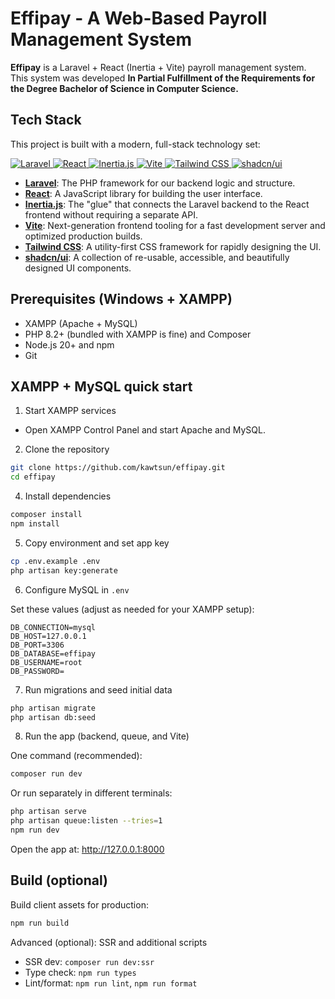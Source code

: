# Effipay - A Web-Based Payroll Management System

**Effipay** is a Laravel + React (Inertia + Vite) payroll management system. This system was developed **In Partial Fulfillment of the Requirements for the Degree Bachelor of Science in Computer Science.**

## Tech Stack

This project is built with a modern, full-stack technology set:

<p align="left">
  <a href="https://laravel.com/" target="_blank">
    <img src="https://img.shields.io/badge/Laravel-FF2D20?style=for-the-badge&logo=laravel&logoColor=white" alt="Laravel">
  </a>
  <a href="https://react.dev/" target="_blank">
    <img src="https://img.shields.io/badge/React-20232A?style=for-the-badge&logo=react&logoColor=61DAFB" alt="React">
  </a>
  <a href="https://inertiajs.com/" target="_blank">
    <img src="https://img.shields.io/badge/Inertia.js-9553E9?style=for-the-badge&logo=inertia&logoColor=white" alt="Inertia.js">
  </a>
  <a href="https://vitejs.dev/" target="_blank">
    <img src="https://img.shields.io/badge/Vite-646CFF?style=for-the-badge&logo=vite&logoColor=white" alt="Vite">
  </a>
  <a href="https://tailwindcss.com/" target="_blank">
    <img src="https://img.shields.io/badge/Tailwind_CSS-06B6D4?style=for-the-badge&logo=tailwindcss&logoColor=white" alt="Tailwind CSS">
  </a>
  <a href="https://ui.shadcn.com/" target="_blank">
    <img src="https://img.shields.io/badge/shadcn%2Fui-000000?style=for-the-badge&logo=shadcnui&logoColor=white" alt="shadcn/ui">
  </a>
</p>

- **[Laravel](https://laravel.com/)**: The PHP framework for our backend logic and structure.
- **[React](https://react.dev/)**: A JavaScript library for building the user interface.
- **[Inertia.js](https://inertiajs.com/)**: The "glue" that connects the Laravel backend to the React frontend without requiring a separate API.
- **[Vite](https://vitejs.dev/)**: Next-generation frontend tooling for a fast development server and optimized production builds.
- **[Tailwind CSS](https://tailwindcss.com/)**: A utility-first CSS framework for rapidly designing the UI.
- **[shadcn/ui](https://ui.shadcn.com/)**: A collection of re-usable, accessible, and beautifully designed UI components.

## Prerequisites (Windows + XAMPP)

- XAMPP (Apache + MySQL)
- PHP 8.2+ (bundled with XAMPP is fine) and Composer
- Node.js 20+ and npm
- Git

## XAMPP + MySQL quick start

1) Start XAMPP services
- Open XAMPP Control Panel and start Apache and MySQL.

2) Clone the repository

```bash
git clone https://github.com/kawtsun/effipay.git
cd effipay
```

4) Install dependencies

```bash
composer install
npm install
```

5) Copy environment and set app key

```bash
cp .env.example .env
php artisan key:generate
```

6) Configure MySQL in `.env`

Set these values (adjust as needed for your XAMPP setup):

```env
DB_CONNECTION=mysql
DB_HOST=127.0.0.1
DB_PORT=3306
DB_DATABASE=effipay
DB_USERNAME=root
DB_PASSWORD=
```

7) Run migrations and seed initial data

```bash
php artisan migrate
php artisan db:seed
```

8) Run the app (backend, queue, and Vite)

One command (recommended):

```bash
composer run dev
```

Or run separately in different terminals:

```bash
php artisan serve
php artisan queue:listen --tries=1
npm run dev
```

Open the app at: http://127.0.0.1:8000

## Build (optional)

Build client assets for production:

```bash
npm run build
```

Advanced (optional): SSR and additional scripts

- SSR dev: `composer run dev:ssr`
- Type check: `npm run types`
- Lint/format: `npm run lint`, `npm run format`
